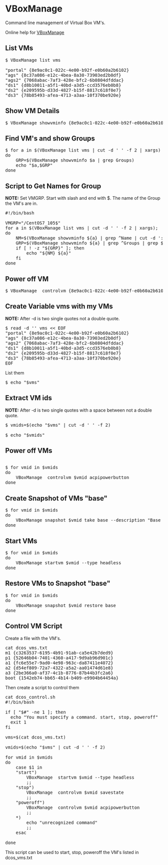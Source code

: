 # VBoxManage

Command line management of Virtual Box VM's.

Online help for [VBoxManage](https://www.virtualbox.org/manual/ch08.html)

## List VMs
<pre>
$ VBoxManage list vms

"portal" {8e9ac0c1-022c-4e00-b92f-e0b60a2b6102}
"ags" {8c37a086-e12c-4bea-8a30-73903ed2b0df}
"ags2" {7068abac-7af3-428e-bfc2-6b0804dfddac}
"ds1" {d8b10011-a5f1-40bd-a3d5-ccd3576eb0b8}
"ds2" {e209595b-d33d-4827-b15f-8817c618f0e7}
"ds3" {78b85493-afea-4713-a3aa-10f370be920e}
</pre>

## Show VM Details
<pre>
$ VBoxManage showvminfo {8e9ac0c1-022c-4e00-b92f-e0b60a2b6102}
</pre>

## Find VM's and show Groups

<pre>
$ for a in $(VBoxManage list vms | cut -d ' ' -f 2 | xargs)
do
    GRP=$(VBoxManage showvminfo $a | grep Groups)
    echo "$a,$GRP"
done
</pre>

## Script to Get Names for Group

**NOTE:** Set VMGRP. Start with slash and end with $.  The name of the Group the VM's are in.

<pre>
#!/bin/bash

VMGRP="/CentOS7_105$"
for a in $(VBoxManage list vms | cut -d ' ' -f 2 | xargs); 
do
    NM=$(VBoxManage showvminfo ${a} | grep ^Name | cut -d ':' -f 2 | tr -d '[:space:]')    
    GRP=$(VBoxManage showvminfo ${a} | grep ^Groups | grep ${VMGRP})
    if [ ! -z "${GRP}" ]; then
        echo "${NM} ${a}"
    fi
done
</pre>

## Power off VM
<pre>
$ VBoxManage  controlvm {8e9ac0c1-022c-4e00-b92f-e0b60a2b6102} acpipowerbutton
</pre>

## Create Variable vms with my VMs

**NOTE:** After -d is two single quotes not a double quote.

<pre>
$ read -d '' vms << EOF
"portal" {8e9ac0c1-022c-4e00-b92f-e0b60a2b6102}
"ags" {8c37a086-e12c-4bea-8a30-73903ed2b0df}
"ags2" {7068abac-7af3-428e-bfc2-6b0804dfddac}
"ds1" {d8b10011-a5f1-40bd-a3d5-ccd3576eb0b8}
"ds2" {e209595b-d33d-4827-b15f-8817c618f0e7}
"ds3" {78b85493-afea-4713-a3aa-10f370be920e}
EOF
</pre>

List them

<pre>
$ echo "$vms"
</pre>

## Extract VM ids

**NOTE:** After -d is two single quotes with a space between not a double quote.

<pre>
$ vmids=$(echo "$vms" | cut -d ' ' -f 2)

$ echo "$vmids"
</pre>

## Power off VMs
<pre>

$ for vmid in $vmids
do
    VBoxManage  controlvm $vmid acpipowerbutton
done
</pre>

## Create Snapshot of VMs "base"

<pre>
$ for vmid in $vmids
do
    VBoxManage snapshot $vmid take base --description "Base Install ArcGIS 10.5"
done
</pre>

## Start VMs

<pre>
$ for vmid in $vmids
do
    VBoxManage startvm $vmid --type headless
done
</pre>

## Restore VMs to Snapshot "base"
<pre>
$ for vmid in $vmids
do
    VBoxManage snapshot $vmid restore base
done
</pre>

## Control VM Script

Create a file with the VM's.

<pre>
cat dcos_vms.txt
m1 {c3263537-6195-4b91-91ab-ca5e42b7ded9}
p1 {52646b04-7401-4360-a417-9d9ab96d901c}
a1 {fc6e55e7-9ad0-4e98-963c-da87411e4072}
a2 {d54ef809-72a7-4322-a5a2-aa01474d61e8}
a3 {2be366a0-af37-4c1b-8776-87b44b3fc2a6}
boot {1542eb74-bb65-4b14-b409-e9904b64454a}
</pre>

Then create a script to control them

<pre>
cat dcos_control.sh
#!/bin/bash

if [ "$#" -ne 1 ]; then
  echo "You must specify a command. start, stop, poweroff"
  exit 1
fi

vms=$(cat dcos_vms.txt)

vmids=$(echo "$vms" | cut -d ' ' -f 2)

for vmid in $vmids
do
    case $1 in
    "start")
        VBoxManage  startvm $vmid --type headless
        ;;
    "stop")
        VBoxManage  controlvm $vmid savestate
        ;;
    "poweroff")
        VBoxManage  controlvm $vmid acpipowerbutton
        ;;
    *)
        echo "unrecognized command"
        ;;
    esac

done
</pre>

This script can be used to start, stop, poweroff the VM's listed in dcos_vms.txt
